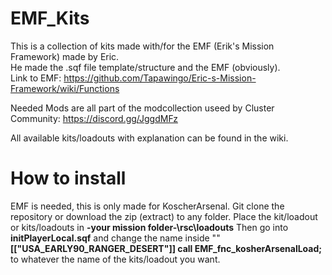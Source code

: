 # EMF_Kits
This is a collection of kits made with/for the EMF (Erik's Mission Framework) made by Eric.                           
He made the .sqf file template/structure and the EMF (obviously).                             
Link to EMF: https://github.com/Tapawingo/Eric-s-Mission-Framework/wiki/Functions

Needed Mods are all part of the modcollection useed by Cluster Community:
https://discord.gg/JggdMFz

All available kits/loadouts with explanation can be found in the wiki.

# How to install
EMF is needed, this is only made for KoscherArsenal. Git clone the repository or download the zip (extract) to any folder. 
Place the kit/loadout or kits/loadouts in **-your mission folder-\rsc\loadouts** 
Then go into **initPlayerLocal.sqf** and change the name inside "" **[["USA_EARLY90_RANGER_DESERT"]] call EMF_fnc_kosherArsenalLoad;**
to whatever the name of the kits/loadout you want. 

